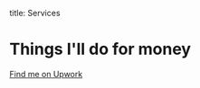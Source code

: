 title: Services


Things I'll do for money
========================

[Find me on Upwork](https://www.upwork.com/freelancers/~01b8317e9a9cad22c4)
